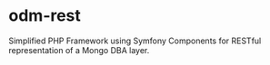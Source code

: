 # odm-rest

Simplified PHP Framework using Symfony Components for RESTful representation of a Mongo DBA layer.
